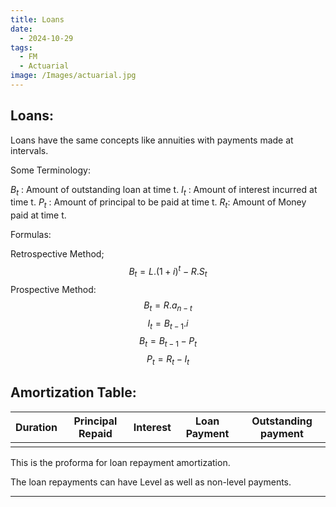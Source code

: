 ```yaml
---
title: Loans
date:
  - 2024-10-29
tags:
  - FM
  - Actuarial
image: /Images/actuarial.jpg
---
```

## Loans:
Loans have the same concepts like annuities  with payments made at intervals.

Some Terminology:

$B_t$ : Amount of outstanding loan at time t.
$I_t$ : Amount of interest incurred at time t.
$P_t$ : Amount of principal to be paid at time t.
$R_t$: Amount of Money paid at time t.


Formulas:

Retrospective Method;
$$
B_t = L.(1+i)^t-R.S_t
$$
Prospective Method:
$$
B_t = R.a_{n-t}
$$
$$
I_t= B_{t-1}.i
$$
$$
B_t= B_{t-1}-P_t
$$
$$
P_t= R_{t}-I_t
$$

## Amortization Table:

| Duration | Principal Repaid | Interest | Loan Payment | Outstanding payment |
| -------- | ---------------- | -------- | ------------ | ------------------- |
|          |                  |          |              |                     |
This is the proforma for loan repayment amortization.

The loan repayments can have Level as well as non-level payments.

---

